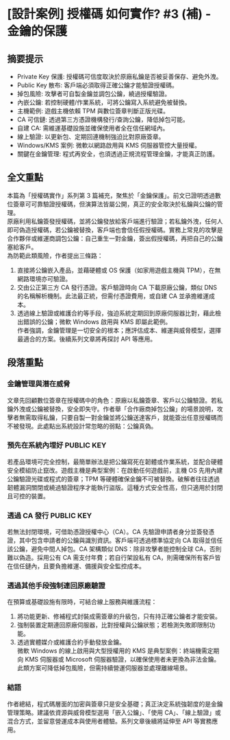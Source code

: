 # [設計案例] 授權碼 如何實作? #3 (補) - 金鑰的保護

## 摘要提示
- Private Key 保護: 授權碼可信度取決於原廠私鑰是否被妥善保存、避免外洩。  
- Public Key 散布: 客戶端必須取得正確公鑰才能驗證授權碼。  
- 掉包風險: 攻擊者可自製金鑰並調包公鑰，繞過授權驗證。  
- 內嵌公鑰: 若控制硬體/作業系統，可將公鑰寫入系統避免被替換。  
- 主機範例: 遊戲主機依賴 TPM 與數位簽章判斷正版光碟。  
- CA 可信鏈: 透過第三方憑證機構發行/查詢公鑰，降低掉包可能。  
- 自建 CA: 需維運基礎設施並確保使用者全在信任網域內。  
- 線上驗證: 以更新包、定期回連機制強迫比對原廠簽章。  
- Windows/KMS 案例: 微軟以網路啟用與 KMS 伺服器管控大量授權。  
- 關鍵在金鑰管理: 程式再安全，也須透過正規流程管理金鑰，才能真正防護。  

## 全文重點
本篇為「授權碼實作」系列第 3 篇補充，聚焦於「金鑰保護」。前文已證明透過數位簽章可可靠驗證授權碼，但演算法皆屬公開，真正的安全取決於私鑰與公鑰的管理。  
原廠利用私鑰簽發授權碼，並將公鑰發放給客戶端進行驗證；若私鑰外洩，任何人即可偽造授權碼，若公鑰被替換，客戶端也會信任假授權碼。實務上常見的攻擊是合作夥伴或維運商調包公鑰：自己重生一對金鑰，簽出假授權碼，再把自己的公鑰塞給客戶。  
為防範此類風險，作者提出三條路：  
1. 直接將公鑰嵌入產品，並藉硬體或 OS 保護（如家用遊戲主機與 TPM），在無網路環境亦可驗證。  
2. 交由公正第三方 CA 發行憑證。客戶驗證時向 CA 下載原廠公鑰，類似 DNS 的名稱解析機制。此法最正統，但需付憑證費用，或自建 CA 並承擔維運成本。  
3. 透過線上驗證或維護合約等手段，強迫系統定期回到原廠伺服器比對，藉此檢出錯誤的公鑰；微軟 Windows 啟用與 KMS 即屬此範例。  
作者強調，金鑰管理是一切安全的根本；應評估成本、維運與威脅模型，選擇最適合的方案。後續系列文章將再探討 API 等應用。  

## 段落重點
### 金鑰管理與潛在威脅
文章先回顧數位簽章在授權碼中的角色：原廠以私鑰簽章、客戶以公鑰驗證。若私鑰外洩或公鑰被替換，安全即失守。作者舉「合作廠商掉包公鑰」的場景說明，攻擊者無需取得私鑰，只要自製一對金鑰並將公鑰送達客戶，就能簽出任意授權碼而不被發現。此處點出系統設計常忽略的弱點：公鑰真偽。  

### 預先在系統內埋好 PUBLIC KEY
若產品環境可完全控制，最簡單辦法是把公鑰寫死在韌體或作業系統，並配合硬體安全模組防止竄改。遊戲主機是典型案例：在啟動任何遊戲前，主機 OS 先用內建公鑰驗證光碟或程式的簽章；TPM 等硬體確保金鑰不可被替換。破解者往往透過韌體漏洞關閉或繞過驗證程序才能執行盜版。這種方式安全性高，但只適用於封閉且可控的裝置。  

### 透過 CA 發行 PUBLIC KEY
若無法封閉環境，可借助憑證授權中心（CA）。CA 先驗證申請者身分並簽發憑證，其中包含申請者的公鑰與識別資訊。客戶端可透過標準協定向 CA 取得並信任該公鑰，避免中間人掉包。CA 架構類似 DNS：除非攻擊者能控制全球 CA，否則難以偽造。採用公有 CA 需支付年費；若自行架設私有 CA，則需確保所有客戶皆在信任鏈內，且要負擔維運、備援與安全監控成本。  

### 透過其他手段強制連回原廠驗證
在預算或基礎設施有限時，可結合線上服務與維護流程：  
1. 將功能更新、修補程式封裝成需簽章的升級包，只有持正確公鑰者才能安裝。  
2. 強制裝置定期連回原廠伺服器，比對授權與公鑰狀態；若檢測失敗即限制功能。  
3. 透過實體媒介或維護合約手動發放金鑰。  
微軟 Windows 的線上啟用與大型授權用的 KMS 是典型案例：終端機需定期向 KMS 伺服器或 Microsoft 伺服器驗證，以確保使用者未更換為非法金鑰。此類方案可降低掉包風險，但需持續營運伺服器並處理離線場景。  

### 結語
作者總結，程式碼層面的加密與簽章只是安全基礎；真正決定系統強韌度的是金鑰管理策略。建議依資源與威脅模型選用「嵌入公鑰」、「使用 CA」、「線上驗證」或混合方式，並留意營運成本與使用者體驗。系列文章後續將延伸至 API 等實務應用。
